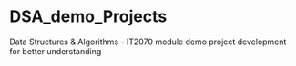 # DSA_demo_Projects
Data Structures &amp; Algorithms - IT2070 module demo project development for better understanding
